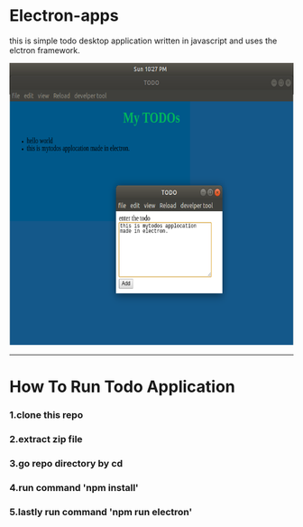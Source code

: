 # Electron-apps
this is simple todo desktop application written in javascript and uses the elctron framework. 


<img src='https://github.com/yadav97/Electron-apps/blob/master/electron.png' width="800px" height="500px" alt='image'>

<hr>

<h1>How To Run Todo Application</h1>
<h3>1.clone this repo</h3>

<h3>2.extract zip file</h3>

<h3>3.go repo directory by cd </h3>

<h3>4.run command 'npm install'</h3>
<h3>5.lastly run command 'npm run electron'</h3>




